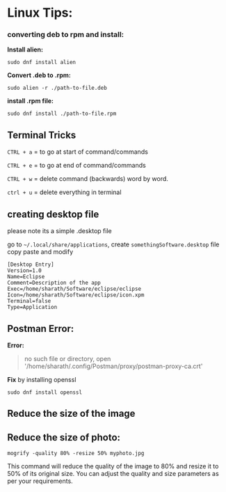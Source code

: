 # Linux Tips:

### converting deb to rpm and install:

**Install alien:**

```
sudo dnf install alien
```

**Convert .deb to .rpm:**

```
sudo alien -r ./path-to-file.deb
```

**install .rpm file:**

```
sudo dnf install ./path-to-file.rpm
```

## Terminal Tricks

`CTRL + a` = to go at start of command/commands
 
`CTRL + e` = to go at end of command/commands

`CTRL + w` = delete command (backwards) word by word.

`ctrl + u` = delete everything in terminal

## creating desktop file

please note its a simple .desktop file

go to `~/.local/share/applications`, create `somethingSoftware.desktop` file copy paste and modify

``` shell
[Desktop Entry]
Version=1.0
Name=Eclipse
Comment=Description of the app
Exec=/home/sharath/Software/eclipse/eclipse
Icon=/home/sharath/Software/eclipse/icon.xpm
Terminal=false
Type=Application
```

## Postman Error:

**Error:**

>no such file or directory, open '/home/sharath/.config/Postman/proxy/postman-proxy-ca.crt'

**Fix** by installing openssl

```
sudo dnf install openssl
```

## Reduce the size of the image

## Reduce the size of photo:

`mogrify -quality 80% -resize 50% myphoto.jpg`

This command will reduce the quality of the image to 80% and resize it to 50% of its original size. You can adjust the quality and size parameters as per your requirements.


